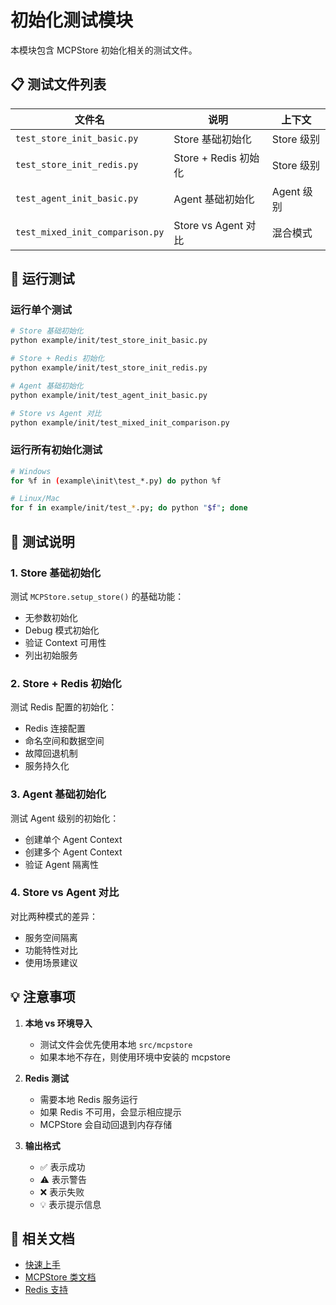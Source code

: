 # 初始化测试模块

本模块包含 MCPStore 初始化相关的测试文件。

## 📋 测试文件列表

| 文件名 | 说明 | 上下文 |
|--------|------|--------|
| `test_store_init_basic.py` | Store 基础初始化 | Store 级别 |
| `test_store_init_redis.py` | Store + Redis 初始化 | Store 级别 |
| `test_agent_init_basic.py` | Agent 基础初始化 | Agent 级别 |
| `test_mixed_init_comparison.py` | Store vs Agent 对比 | 混合模式 |

## 🚀 运行测试

### 运行单个测试

```bash
# Store 基础初始化
python example/init/test_store_init_basic.py

# Store + Redis 初始化
python example/init/test_store_init_redis.py

# Agent 基础初始化
python example/init/test_agent_init_basic.py

# Store vs Agent 对比
python example/init/test_mixed_init_comparison.py
```

### 运行所有初始化测试

```bash
# Windows
for %f in (example\init\test_*.py) do python %f

# Linux/Mac
for f in example/init/test_*.py; do python "$f"; done
```

## 📝 测试说明

### 1. Store 基础初始化
测试 `MCPStore.setup_store()` 的基础功能：
- 无参数初始化
- Debug 模式初始化
- 验证 Context 可用性
- 列出初始服务

### 2. Store + Redis 初始化
测试 Redis 配置的初始化：
- Redis 连接配置
- 命名空间和数据空间
- 故障回退机制
- 服务持久化

### 3. Agent 基础初始化
测试 Agent 级别的初始化：
- 创建单个 Agent Context
- 创建多个 Agent Context
- 验证 Agent 隔离性

### 4. Store vs Agent 对比
对比两种模式的差异：
- 服务空间隔离
- 功能特性对比
- 使用场景建议

## 💡 注意事项

1. **本地 vs 环境导入**
   - 测试文件会优先使用本地 `src/mcpstore`
   - 如果本地不存在，则使用环境中安装的 mcpstore

2. **Redis 测试**
   - 需要本地 Redis 服务运行
   - 如果 Redis 不可用，会显示相应提示
   - MCPStore 会自动回退到内存存储

3. **输出格式**
   - ✅ 表示成功
   - ⚠️ 表示警告
   - ❌ 表示失败
   - 💡 表示提示信息

## 🔗 相关文档

- [快速上手](../../mcpstore_docs/docs/getting-started/quickstart.md)
- [MCPStore 类文档](../../mcpstore_docs/docs/api-reference/mcpstore-class.md)
- [Redis 支持](../../mcpstore_docs/docs/database/redis.md)

